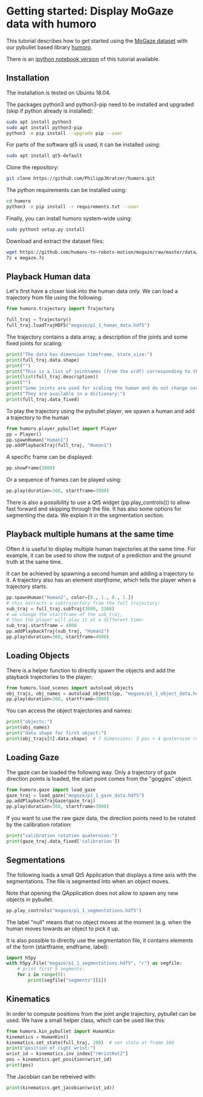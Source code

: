 # Getting started: Display MoGaze data with humoro
This tutorial describes how to get started using the [MoGaze dataset](https://humans-to-robots-motion.github.io/mogaze/) with our pybullet based library [humoro](https://github.com/PhilippJKratzer/humoro).

There is an [ipython notebook version](https://github.com/PhilippJKratzer/humoro/blob/master/examples/getting_started.ipynb) of this tutorial available.

## Installation
The installation is tested on Ubuntu 18.04.

The packages python3 and python3-pip need to be installed and upgraded (skip if python already is installed):
```bash
sudo apt install python3
sudo apt install python3-pip
python3 -m pip install --upgrade pip --user
```

For parts of the software qt5 is used, it can be installed using:
```bash
sudo apt install qt5-default
```

Clone the repository:
```bash
git clone https://github.com/PhilippJKratzer/humoro.git
```

The python requirements can be installed using:
```bash
cd humoro
python3 -m pip install -r requirements.txt --user
```
    
Finally, you can install humoro system-wide using:
```bash
sudo python3 setup.py install
```

Download and extract the dataset files:
```bash
wget https://github.com/humans-to-robots-motion/mogaze/raw/master/data/mogaze.7z
7z x mogaze.7z
```

## Playback Human data
Let's first have a closer look into the human data only. We can load a trajectory from file using the following:

```python
from humoro.trajectory import Trajectory

full_traj = Trajectory()
full_traj.loadTrajHDF5("mogaze/p1_1_human_data.hdf5")
```

The trajectory contains a data array, a description of the joints and some fixed joints for scaling:

```python
print("The data has dimension timeframe, state_size:")
print(full_traj.data.shape)
print("")
print("This is a list of jointnames (from the urdf) corresponding to the state dimensions:")
print(list(full_traj.description))
print("")
print("Some joints are used for scaling the human and do not change over time")
print("They are available in a dictionary:")
print(full_traj.data_fixed)
```

To play the trajectory using the pybullet player, we spawn a human and add a trajectory to the human
```python
from humoro.player_pybullet import Player
pp = Player()
pp.spawnHuman("Human1")
pp.addPlaybackTraj(full_traj, "Human1")
```

A specific frame can be displayed:
```python
pp.showFrame(3000)
```

Or a sequence of frames can be played using:
```python
pp.play(duration=360, startframe=3000)
```
There is also a possibility to use a Qt5 widget (pp.play_controls()) to allow fast forward and skipping through the file. It has also some options for segmenting the data. We explain it in the segmentation section.

## Playback multiple humans at the same time
Often it is useful to display multiple human trajectories at the same time. For example, it can be used to show the output of a prediction and the ground truth at the same time. 

It can be achieved by spawning a second human and adding a trajectory to it. A trajectory also has an element *startframe*, which tells the player when a trajectory starts.


```python
pp.spawnHuman("Human2", color=[0., 1., 0., 1.])
# this extracts a subtrajectory from the full trajectory:
sub_traj = full_traj.subTraj(3000, 3360)
# we change the startframe of the sub_traj,
# thus the player will play it at a different time:
sub_traj.startframe = 4000
pp.addPlaybackTraj(sub_traj, "Human2")
pp.play(duration=360, startframe=4000)
```

## Loading Objects
There is a helper function to directly spawn the objects and add the playback trajectories to the player:
```python
from humoro.load_scenes import autoload_objects
obj_trajs, obj_names = autoload_objects(pp, "mogaze/p1_1_object_data.hdf5", "mogaze/scene.xml")
pp.play(duration=360, startframe=3000)
```

You can access the object trajectories and names:
```python
print("objects:")
print(obj_names)
print("data shape for first object:")
print(obj_trajs[0].data.shape)  # 7 dimensions: 3 pos + 4 quaternion rotation
```

## Loading Gaze
The gaze can be loaded the following way. Only a trajectory of gaze direction points is loaded, the start point comes from the "goggles" object.
```python
from humoro.gaze import load_gaze
gaze_traj = load_gaze("mogaze/p1_1_gaze_data.hdf5")
pp.addPlaybackTrajGaze(gaze_traj)
pp.play(duration=360, startframe=3000)
```

If you want to use the raw gaze data, the direction points need to be rotated by the calibration rotation:
```python
print("calibration rotation quaternion:")
print(gaze_traj.data_fixed['calibration'])
```
## Segmentations
The following loads a small Qt5 Application that displays a time axis with the segmentations. The file is segmented into when an object moves.

Note that opening the QApplication does not allow to spawn any new objects in pybullet.
```python
pp.play_controls("mogaze/p1_1_segmentations.hdf5")
```

The label "null" means that no object moves at the moment (e.g. when the human moves towards an object to pick it up.

It is also possible to directly use the segmentation file, it contains elements of the form (startframe, endframe, label):
```python
import h5py
with h5py.File("mogaze/p1_1_segmentations.hdf5", "r") as segfile:
    # print first 5 segments:
    for i in range(5):
        print(segfile["segments"][i])
```

## Kinematics
In order to compute positions from the joint angle trajectory, pybullet can be used. We have a small helper class, which can be used like this:
```python
from humoro.kin_pybullet import HumanKin
kinematics = HumanKin()
kinematics.set_state(full_traj, 100)  # set state at frame 100
print("position of right wrist:")
wrist_id = kinematics.inv_index["rWristRotZ"]
pos = kinematics.get_position(wrist_id)
print(pos)
```

The Jacobian can be retreived with:
```python
print(kinematics.get_jacobian(wrist_id))
```
